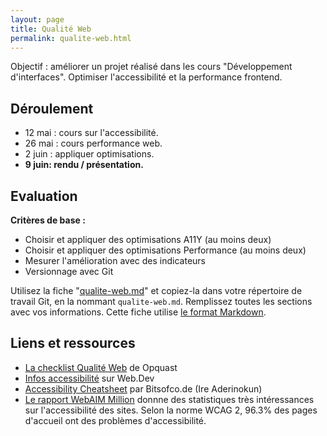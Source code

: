 ```yaml
---
layout: page
title: Qualité Web
permalink: qualite-web.html
---
```


Objectif : améliorer un projet réalisé dans les cours "Développement d'interfaces". Optimiser l'accessibilité et la performance frontend.

## Déroulement

- 12 mai : cours sur l'accessibilité.
- 26 mai : cours performance web.
- 2 juin : appliquer optimisations.
- **9 juin: rendu / présentation.**

## Evaluation

**Critères de base :**

- Choisir et appliquer des optimisations A11Y (au moins deux)
- Choisir et appliquer des optimisations Performance (au moins deux)
- Mesurer l'amélioration avec des indicateurs 
- Versionnage avec Git

Utilisez la fiche "[qualite-web.md](https://github.com/eracom-id412/qualite-web/blob/main/qualite-web.md?plain=1)" et copiez-la dans votre répertoire de travail Git, en la nommant `qualite-web.md`. Remplissez toutes les sections avec vos informations. Cette fiche utilise [le format Markdown](https://cours-web.ch/markdown/bases.html).

## Liens et ressources

- [La checklist Qualité Web](https://checklists.opquast.com/fr/assurance-qualite-web/) de Opquast
- [Infos accessibilité](https://web.dev/accessible/) sur Web.Dev
- [Accessibility Cheatsheet](https://bitsofco.de/the-accessibility-cheatsheet/) par Bitsofco.de (Ire Aderinokun)
- [Le rapport WebAIM Million](https://webaim.org/projects/million/) donnne des statistiques très intéressances sur l'accessibilité des sites. Selon la norme WCAG 2, 96.3% des pages d'accueil ont des problèmes d'accessibilité.